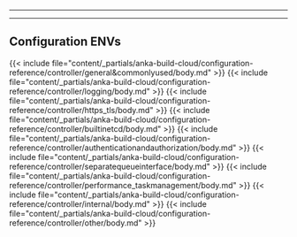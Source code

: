 
---
---
## Configuration ENVs
{{< include file="content/_partials/anka-build-cloud/configuration-reference/controller/general&commonlyused/body.md" >}}
{{< include file="content/_partials/anka-build-cloud/configuration-reference/controller/logging/body.md" >}}
{{< include file="content/_partials/anka-build-cloud/configuration-reference/controller/https_tls/body.md" >}}
{{< include file="content/_partials/anka-build-cloud/configuration-reference/controller/builtinetcd/body.md" >}}
{{< include file="content/_partials/anka-build-cloud/configuration-reference/controller/authenticationandauthorization/body.md" >}}
{{< include file="content/_partials/anka-build-cloud/configuration-reference/controller/separatequeueinterface/body.md" >}}
{{< include file="content/_partials/anka-build-cloud/configuration-reference/controller/performance_taskmanagement/body.md" >}}
{{< include file="content/_partials/anka-build-cloud/configuration-reference/controller/internal/body.md" >}}
{{< include file="content/_partials/anka-build-cloud/configuration-reference/controller/other/body.md" >}}
